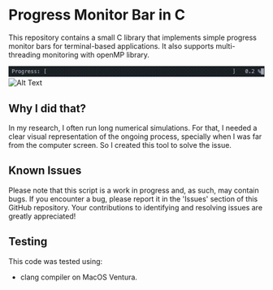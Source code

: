 # Progress Monitor Bar in C

This repository contains a small C library that implements simple progress monitor bars for terminal-based applications. It also supports multi-threading monitoring with openMP library.

![Alt Text](gifs/single_bar.gif)
![Alt Text](gifs/multi-thread_bar.gif)

## Why I did that? 
In my research, I often run long numerical simulations. For that, I needed a clear visual representation of the ongoing process, specially when I was far from the computer screen. So I created this tool to solve the issue.

## Known Issues

Please note that this script is a work in progress and, as such, may contain bugs. If you encounter a bug, please report it in the 'Issues' section of this GitHub repository. Your contributions to identifying and resolving issues are greatly appreciated!

## Testing

This code was tested using:
* clang compiler on MacOS Ventura.
